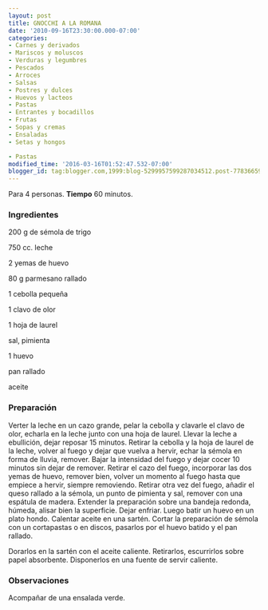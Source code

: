```yaml
---
layout: post
title: GNOCCHI A LA ROMANA
date: '2010-09-16T23:30:00.000-07:00'
categories:
- Carnes y derivados
- Mariscos y moluscos
- Verduras y legumbres
- Pescados
- Arroces
- Salsas
- Postres y dulces
- Huevos y lacteos
- Pastas
- Entrantes y bocadillos
- Frutas
- Sopas y cremas
- Ensaladas
- Setas y hongos

- Pastas
modified_time: '2016-03-16T01:52:47.532-07:00'
blogger_id: tag:blogger.com,1999:blog-5299957599287034512.post-7783665974929279229
---
```


Para 4 personas.
<b>Tiempo</b> 60 minutos.

<h3>Ingredientes</h3>

200 g de sémola de trigo

750 cc. leche

2 yemas de huevo

80 g parmesano rallado

1 cebolla pequeña

1 clavo de olor

1 hoja de laurel

sal, pimienta

1 huevo

pan rallado

aceite

<h3>Preparación</h3>

Verter la leche en un cazo grande, pelar la cebolla y clavarle el clavo de olor, echarla en la leche junto con una hoja de laurel. Llevar la leche a ebullición, dejar reposar 15 minutos. Retirar la cebolla y la hoja de laurel de la leche, volver al fuego y dejar que vuelva a hervir, echar la sémola en forma de lluvia, remover. Bajar la intensidad del fuego y dejar cocer 10 minutos sin dejar de remover. Retirar el cazo del fuego, incorporar las dos yemas de huevo, remover bien, volver un momento al fuego hasta que empiece a hervir, siempre removiendo. Retirar otra vez del fuego, añadir el queso rallado a la sémola, un punto de pimienta y sal, remover con una espátula de madera. Extender la preparación sobre una bandeja redonda, húmeda, alisar bien la superficie. Dejar enfriar. Luego batir un huevo en un plato hondo. Calentar aceite en una sartén. Cortar la preparación de sémola con un cortapastas o en discos, pasarlos por el huevo batido y el pan rallado.

Dorarlos en la sartén con el aceite caliente. Retirarlos, escurrirlos sobre papel absorbente. Disponerlos en una fuente de servir caliente.

<h3>Observaciones</h3>

Acompañar de una ensalada verde.

